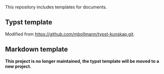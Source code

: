 This repository includes templates for documents.

## Typst template

Modified from https://github.com/mbollmann/typst-kunskap.git.

## Markdown template

**This project is no longer maintained, the typst template will be moved to a new project.**
